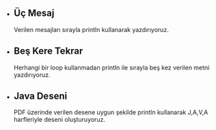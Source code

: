 * Üç Mesaj
  -
  Verilen mesajları sırayla println kullanarak yazdırıyoruz.

* Beş Kere Tekrar
  -
  Herhangi bir loop kullanmadan println ile sırayla beş kez verilen metni yazdırıyoruz.

* Java Deseni
  -
  PDF üzerinde verilen desene uygun şekilde println kullanarak J,A,V,A harfleriyle deseni oluşturuyoruz.
